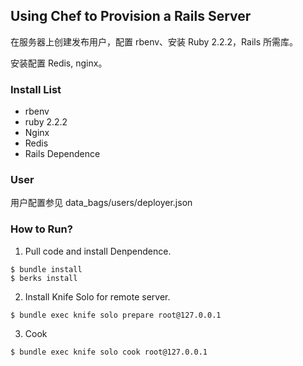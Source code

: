 ## Using Chef to Provision a Rails Server


在服务器上创建发布用户，配置 rbenv、安装 Ruby 2.2.2，Rails 所需库。

安装配置 Redis, nginx。

### Install List

- rbenv
- ruby 2.2.2
- Nginx
- Redis
- Rails Dependence

### User

用户配置参见 data_bags/users/deployer.json


### How to Run?

1. Pull code and install Denpendence.

```
$ bundle install
$ berks install
```

2. Install Knife Solo for remote server.

```
$ bundle exec knife solo prepare root@127.0.0.1
```

3. Cook

```
$ bundle exec knife solo cook root@127.0.0.1
```